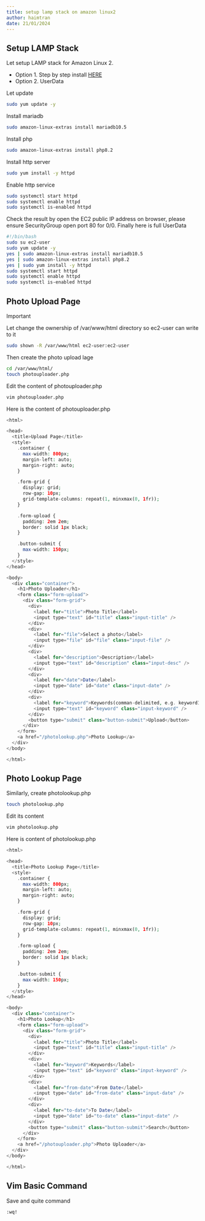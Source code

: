 ```yaml
---
title: setup lamp stack on amazon linux2
author: haimtran
date: 21/01/2024
---
```


## Setup LAMP Stack

Let setup LAMP stack for Amazon Linux 2.

- Option 1. Step by step install [HERE](https://docs.aws.amazon.com/AWSEC2/latest/UserGuide/ec2-lamp-amazon-linux-2.html)
- Option 2. UserData

Let update

```bash
sudo yum update -y
```

Install mariadb

```bash
sudo amazon-linux-extras install mariadb10.5
```

Install php

```bash
sudo amazon-linux-extras install php8.2
```

Install http server

```bash
sudo yum install -y httpd
```

Enable http service

```bash
sudo systemctl start httpd
sudo systemctl enable httpd
sudo systemctl is-enabled httpd
```

Check the result by open the EC2 public IP address on browser, please ensure SecurityGroup open port 80 for 0/0. Finally here is full UserData

```sh
#!/bin/bash
sudo su ec2-user
sudo yum update -y
yes | sudo amazon-linux-extras install mariadb10.5
yes | sudo amazon-linux-extras install php8.2
yes | sudo yum install -y httpd
sudo systemctl start httpd
sudo systemctl enable httpd
sudo systemctl is-enabled httpd
```

## Photo Upload Page

> [!IMPORTANT]
> Let change the ownership of /var/www/html directory so ec2-user can write to it

```bash
sudo shown -R /var/www/html ec2-user:ec2-user
```

Then create the photo upload lage

```bash
cd /var/www/html/
touch photouploader.php
```

Edit the content of photouploader.php

```bash
vim photouploader.php
```

Here is the content of photouploader.php

```php
<html>

<head>
  <title>Upload Page</title>
  <style>
    .container {
      max-width: 800px;
      margin-left: auto;
      margin-right: auto;
    }

    .form-grid {
      display: grid;
      row-gap: 10px;
      grid-template-columns: repeat(1, minxmax(0, 1fr));
    }

    .form-upload {
      padding: 2em 2em;
      border: solid 1px black;
    }

    .button-submit {
      max-width: 150px;
    }
  </style>
</head>

<body>
  <div class="container">
    <h1>Photo Uploader</h1>
    <form class="form-upload">
      <div class="form-grid">
        <div>
          <label for="title">Photo Title</label>
          <input type="text" id="title" class="input-title" />
        </div>
        <div>
          <label for="file">Select a photo</label>
          <input type="file" id="file" class="input-file" />
        </div>
        <div>
          <label for="description">Description</label>
          <input type="text" id="description" class="input-desc" />
        </div>
        <div>
          <label for="date">Date</label>
          <input type="date" id="date" class="input-date" />
        </div>
        <div>
          <label for="keyword">Keywords(comman-delimited, e.g. keyword1, keyword2, ...)</label>
          <input type="text" id="keyword" class="input-keyword" />
        </div>
        <button type="submit" class="button-submit">Upload</button>
      </div>
    </form>
    <a href="/photolookup.php">Photo Lookup</a>
  </div>
</body>

</html>
```

## Photo Lookup Page

Similarly, create photolookup.php

```bash
touch photolookup.php
```

Edit its content

```bash
vim photolookup.php
```

Here is content of photolookup.php

```php
<html>

<head>
  <title>Photo Lookup Page</title>
  <style>
    .container {
      max-width: 800px;
      margin-left: auto;
      margin-right: auto;
    }

    .form-grid {
      display: grid;
      row-gap: 10px;
      grid-template-columns: repeat(1, minxmax(0, 1fr));
    }

    .form-upload {
      padding: 2em 2em;
      border: solid 1px black;
    }

    .button-submit {
      max-width: 150px;
    }
  </style>
</head>

<body>
  <div class="container">
    <h1>Photo Lookup</h1>
    <form class="form-upload">
      <div class="form-grid">
        <div>
          <label for="title">Photo Title</label>
          <input type="text" id="title" class="input-title" />
        </div>
        <div>
          <label for="keyword">Keywords</label>
          <input type="text" id="keyword" class="input-keyword" />
        </div>
        <div>
          <label for="from-date">From Date</label>
          <input type="date" id="from-date" class="input-date" />
        </div>
        <div>
          <label for="to-date">To Date</label>
          <input type="date" id="to-date" class="input-date" />
        </div>
        <button type="submit" class="button-submit">Search</button>
      </div>
    </form>
    <a href="/photouploader.php">Photo Uploader</a>
  </div>
</body>

</html>
```

## Vim Basic Command

Save and quite command

```bash
:wq!
```
